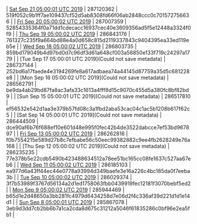 | [Sat Sep 21 05:00:01 UTC 2019](https://transfer.sh/QwMxk/dashninja-dbdump-20190921070001.tar.bz2) | 287120362 | 519f052c9b1ff7ae109437cf52d5ab8308fd66f06ab2848ccc0c701572756636 | 
| [Fri Sep 20 05:00:02 UTC 2019](https://transfer.sh/Km5K6/dashninja-dbdump-20190920070002.tar.bz2) | 287007359 | 52854335364f0a71dd1cdecacc16937cec40e3609356ad5f5e12448a3324f0f9 | 
| [Thu Sep 19 05:00:02 UTC 2019](https://transfer.sh/cmSJA/dashninja-dbdump-20190919070002.tar.bz2) | 286843176 | 761327c235f9a664bd88e4a0d658c815d2119337843c9404395ea33ed119eb5e | 
| [Wed Sep 18 05:00:02 UTC 2019](https://transfer.sh/82ZMY/dashninja-dbdump-20190918070002.tar.bz2) | 286803735 | 859bd179049b4d97bd0d7c96df3d61a648cf003a56850e133f719c24297a1779 | 
| [Tue Sep 17 05:00:01 UTC 2019](Could not save metadata) | 286737144 | 252bd6a17faede4e3194269fe8a617adbaea74a44145d87759a35d5c681228e8 | 
| [Mon Sep 16 05:00:02 UTC 2019](Could not save metadata) | 286562791 | be9da4ab29bd87fa8ac3afa33c1613a4fff8d15c9070c455d5a380fc8bf82bd9 | 
| [Sun Sep 15 05:00:01 UTC 2019](Could not save metadata) | 286517810 | ef56532e542d1aa3e379b57fd08c3a1fbd2aba53cac04c1ac5b1208b617f62c5 | 
| [Sat Sep 14 05:00:01 UTC 2019](Could not save metadata) | 286444509 | dce90af6b76f688ef10e601d48e995f0fec42b4de3522dabcce7ef53bd967897 | 
| [Fri Sep 13 05:00:02 UTC 2019](https://transfer.sh/y5dV0/dashninja-dbdump-20190913070002.tar.bz2) | 286262816 | f0b7554215e589d27b8c7efbabe56c50eec99382882c9ee4fb2628249e76a168 | 
| [Thu Sep 12 05:00:02 UTC 2019](Could not save metadata) | 286235235 | 77e378b5e22cdb5490b423488634512a78ee51bc165cc08fe1637c527aa67eb6 | 
| [Wed Sep 11 05:00:02 UTC 2019]() | 286185103 | ea977d6a43ff44ec44e0778a93994d349baefe3e16a226c4bc185da0f7eeba3b | 
| [Tue Sep 10 05:00:02 UTC 2019](https://transfer.sh/wTnkU/dashninja-dbdump-20190910070002.tar.bz2) | 286029374 | 3f7b53989f3767d56134a2d1ed1758063fbb0439919fec12181f3070bebf5ed2 | 
| [Mon Sep  9 05:00:02 UTC 2019](https://transfer.sh/114ngM/dashninja-dbdump-20190909070002.tar.bz2) | 285944469 | b65d1e2d48650a3bb281fc4979d6434258d7e06d2f4c336af39d221d1d1e14d1 | 
| [Sun Sep  8 05:00:01 UTC 2019](https://transfer.sh/hwYcJ/dashninja-dbdump-20190908070001.tar.bz2) | 285867078 | 3eb9d3dd7cb2bb6b7a1ca2cda8d675c31212a5046f61835286c0bf96e2ea5fb1 | 
